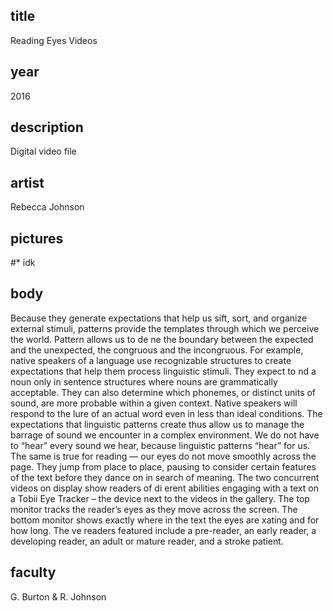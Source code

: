 ## title
Reading Eyes Videos

## year
2016

## description
Digital video file

## artist
Rebecca Johnson

## pictures
#* idk

## body
Because they generate expectations that help us sift, sort, and organize external stimuli, patterns provide the templates through which we perceive the world. Pattern allows us to de ne the boundary between the expected and the unexpected, the congruous and the incongruous. For example, native speakers of a language use recognizable structures to create expectations that help them process linguistic stimuli. They expect to  nd a noun only in sentence structures where nouns are grammatically acceptable. They can also determine which phonemes, or distinct units of sound, are more probable within a given context. Native speakers will respond to the lure of an actual word even in less than ideal conditions. The expectations that linguistic patterns create thus allow us to manage the barrage of sound we encounter in a complex environment. We do not have to “hear” every sound we hear, because linguistic patterns “hear” for us. The same is true for reading — our eyes do not move smoothly across the page. They jump from place to place, pausing to consider certain features of the text before they dance on in search of meaning.
The two concurrent videos on display show readers of di erent abilities engaging with a text on a Tobii Eye Tracker – the device next to the videos in the gallery. The top monitor tracks the reader’s eyes as they move across the screen. The bottom monitor shows exactly where in the text the eyes are  xating and for how long. The  ve readers featured include a pre-reader, an early reader, a developing reader, an adult or mature reader, and a stroke patient.

## faculty
G. Burton & R. Johnson